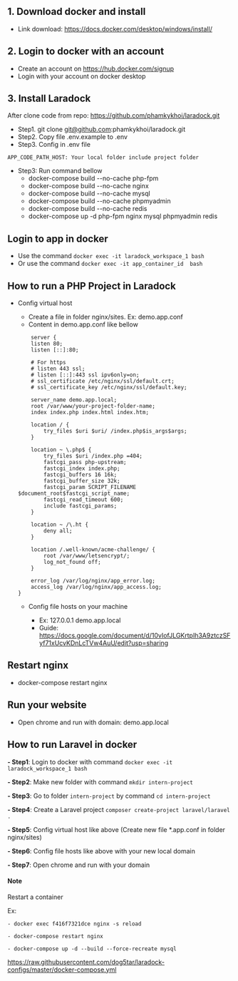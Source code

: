 ## 1. Download docker and install
- Link download: https://docs.docker.com/desktop/windows/install/
## 2. Login to docker with an account
- Create an account on https://hub.docker.com/signup
- Login with your account on docker desktop

## 3. Install Laradock 

After clone code from repo: https://github.com/phamkykhoi/laradock.git

- Step1. git clone git@github.com:phamkykhoi/laradock.git
- Step2. Copy file .env.example to .env
- Step3. Config in .env file
```
APP_CODE_PATH_HOST: Your local folder include project folder
```
- Step3: Run command bellow 
    - docker-compose build --no-cache php-fpm
    - docker-compose build --no-cache nginx
    - docker-compose build --no-cache mysql
    - docker-compose build --no-cache phpmyadmin
    - docker-compose build --no-cache redis
    - docker-compose up -d php-fpm nginx mysql phpmyadmin redis


## Login to app in docker
- Use the command 
    ```docker exec -it laradock_workspace_1 bash```
- Or use the command 
    ```docker exec -it app_container_id  bash```
## How to run a PHP Project in Laradock
- Config virtual host
    - Create a file in folder nginx/sites. Ex: demo.app.conf
    - Content in demo.app.conf like bellow
    ```
        server {
        listen 80;
        listen [::]:80;

        # For https
        # listen 443 ssl;
        # listen [::]:443 ssl ipv6only=on;
        # ssl_certificate /etc/nginx/ssl/default.crt;
        # ssl_certificate_key /etc/nginx/ssl/default.key;

        server_name demo.app.local;
        root /var/www/your-project-folder-name;
        index index.php index.html index.htm;

        location / {
            try_files $uri $uri/ /index.php$is_args$args;
        }

        location ~ \.php$ {
            try_files $uri /index.php =404;
            fastcgi_pass php-upstream;
            fastcgi_index index.php;
            fastcgi_buffers 16 16k;
            fastcgi_buffer_size 32k;
            fastcgi_param SCRIPT_FILENAME $document_root$fastcgi_script_name;
            fastcgi_read_timeout 600;
            include fastcgi_params;
        }

        location ~ /\.ht {
            deny all;
        }

        location /.well-known/acme-challenge/ {
            root /var/www/letsencrypt/;
            log_not_found off;
        }

        error_log /var/log/nginx/app_error.log;
        access_log /var/log/nginx/app_access.log;
    }
    ```
    
   - Config file hosts on your machine
    
      - Ex: 127.0.0.1 demo.app.local
      - Guide: https://docs.google.com/document/d/10vIofJLGKrtpIh3A9ztczSFyf71xUcvKDnLcTVw4AuU/edit?usp=sharing
## Restart nginx
- docker-compose restart nginx

## Run your website
- Open chrome and run with domain: demo.app.local


## How to run Laravel in docker

**- Step1**: Login to docker with command ```docker exec -it laradock_workspace_1 bash```

**- Step2**: Make new folder with command ```mkdir intern-project```

**- Step3**: Go to folder ```intern-project``` by command ```cd intern-project```

**- Step4**: Create a Laravel project ```composer create-project laravel/laravel . ```

**- Step5**: Config virtual host like above (Create new file *.app.conf in folder nginx/sites)

**- Step6**: Config file hosts like above with your new local domain

**- Step7**: Open chrome and run with your domain



#### Note
Restart a container

Ex: 

    - docker exec f416f7321dce nginx -s reload
    
    - docker-compose restart nginx
    
    - docker-compose up -d --build --force-recreate mysql


https://raw.githubusercontent.com/dog5tar/laradock-configs/master/docker-compose.yml


